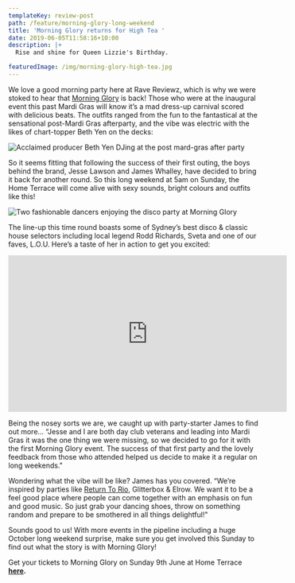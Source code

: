 ```yaml
---
templateKey: review-post
path: /feature/morning-glory-long-weekend
title: 'Morning Glory returns for High Tea '
date: 2019-06-05T11:58:16+10:00
description: |+
  Rise and shine for Queen Lizzie's Birthday.

featuredImage: /img/morning-glory-high-tea.jpg
---
```

We love a good morning party here at Rave Reviewz, which is why we were stoked to hear that [Morning Glory](https://www.facebook.com/morninggloryparty/?) is back! Those who were at the inaugural event this past Mardi Gras will know it’s a mad dress-up carnival scored with delicious beats. The outfits ranged from the fun to the fantastical at the sensational post-Mardi Gras afterparty, and the vibe was electric with the likes of chart-topper Beth Yen on the decks:

![Acclaimed producer Beth Yen  DJing at the post mard-gras after party  ](/img/beth-yen-morning-glory.jpg)

So it seems fitting that following the success of their first outing, the boys behind the brand, Jesse Lawson and James Whalley, have decided to bring it back for another round. So this long weekend at 5am on Sunday, the Home Terrace will come alive with sexy sounds, bright colours and outfits like this!

![Two fashionable dancers enjoying the disco party at Morning Glory](/img/disco-fashion-morning-glory.jpg)

The line-up this time round boasts some of Sydney’s best disco & classic house selectors including local legend Rodd Richards, Sveta and one of our faves, L.O.U. Here’s a taste of her in action to get you excited:

<iframe src="https://www.facebook.com/plugins/video.php?href=https%3A%2F%2Fwww.facebook.com%2Fravereviewz%2Fvideos%2F1114313388776421%2F&show_text=0&width=560" width="560" height="315" style="border:none;overflow:hidden" scrolling="no" frameborder="0" allowTransparency="true" allowFullScreen="true"></iframe>

Being the nosey sorts we are, we caught up with party-starter James to find out more... “Jesse and I are both day club veterans and leading into Mardi Gras it was the one thing we were missing, so we decided to go for it with the first Morning Glory event. The success of that first party and the lovely feedback from those who attended helped us decide to make it a regular on long weekends."
<br>

Wondering what the vibe will be like? James has you covered. “We’re inspired by parties like [Return To Rio](https://ravereviewz.net/interview/ricky-cooper), Glitterbox & Elrow. We want it to be a feel good place where people can come together with an emphasis on fun and good music. So just grab your dancing shoes, throw on something random and prepare to be smothered in all things delightful!"
<br>

Sounds good to us! With more events in the pipeline including a huge October long weekend surprise, make sure you get involved this Sunday to find out what the story is with Morning Glory!
<br>

Get your tickets to Morning Glory on Sunday 9th June at Home Terrace [**here**](https://www.eventbrite.com.au/e/morning-glory-tickets-58760803144?aff=efbeventtix&fbclid=IwAR0S2cILfUDef_YaRDpHKXxhNbkLqL-aiyeEuksqnT2_9GUeZD0wkAQ08LM)**.**
